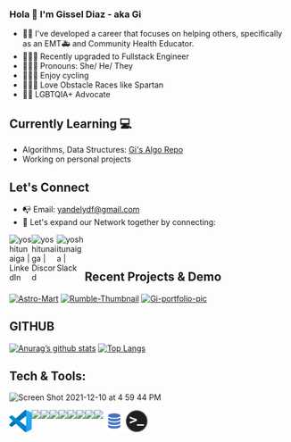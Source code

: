 
### Hola 👋 I'm Gissel Diaz - aka Gi

- 🦸🏽‍ I've developed a career that focuses on helping others, specifically as an EMT🚑 and Community Health Educator.
- 👨🏽‍💻 Recently upgraded to Fullstack Engineer
- 🙋🏽‍♂️ Pronouns: She/ He/ They
- 🚵🏽‍♀️ Enjoy cycling
- 🧗🏽‍♂️ Love Obstacle Races like Spartan
- 🏳️‍🌈 LGBTQIA+ Advocate

## Currently Learning 💻 
- Algorithms, Data Structures: [Gi's Algo Repo](https://github.com/YoshiTunaiga/Algo-Explained)
- Working on personal projects

## Let's Connect

- 📭 Email: yandelydf@gmail.com
- 💬 Let's expand our Network together by connecting: 

[<img align="left" alt="yoshitunaiga | LinkedIn" width="40px" src="https://cdn-icons-png.flaticon.com/512/174/174857.png" />][linkedin]
<img align="left" alt="yoshitunaiga | Discord" width="45px" src="https://cdn-icons-png.flaticon.com/512/2111/2111370.png" />
<img align="left" alt="yoshitunaiga | Slack" width="50px" src="https://user-images.githubusercontent.com/819186/51553744-4130b580-1e7c-11e9-889e-486937b69475.png" />
</br>
</br>


## Recent Projects & Demo

<div>

<a href="https://astro-mart-stars.herokuapp.com/"><img width="320" alt="Astro-Mart" src="https://user-images.githubusercontent.com/85481752/148563508-d47b5223-c5cb-4fef-b191-709ec6e5ecc2.png"></a>
<a href="https://www.youtube.com/watch?v=vZ7tQsjeJM4"><img width="300" alt="Rumble-Thumbnail" src="https://user-images.githubusercontent.com/85481752/148563867-bf1a3512-a940-4c96-ac45-0ff99fb60f28.jpg"></a>
<a href="https://www.gidiaz.com"><img width="330" alt="Gi-portfolio-pic" src="https://user-images.githubusercontent.com/85481752/151632947-7c53094d-8d76-4fbe-864b-2ddbc8846c54.png"></a>
</div>
  
   
## GITHUB
[![Anurag’s github stats](https://github-readme-stats.vercel.app/api?username=yoshitunaiga)](https://github.com/yoshitunaiga)
[![Top Langs](https://github-readme-stats.vercel.app/api/top-langs/?username=yoshitunaiga&layout=compact)](https://github.com/yoshitunaiga)



## Tech & Tools:

<img width="900" alt="Screen Shot 2021-12-10 at 4 59 44 PM" src="https://user-images.githubusercontent.com/85481752/148100234-b42d402c-07db-4600-8e86-f234ee73b507.png">

[<img align="left" alt="Visual Studio Code" width="40px" src="https://raw.githubusercontent.com/github/explore/80688e429a7d4ef2fca1e82350fe8e3517d3494d/topics/visual-studio-code/visual-studio-code.png" />][webdevplaylist]
<img align="left" img src="https://img.icons8.com/color/48/000000/react-native.png"/>
<img align="left" img src="https://img.icons8.com/color/48/000000/redux.png"/>
<img align="left" img src="https://img.icons8.com/color/48/000000/nodejs.png"/>
<img align="left" img src="https://img.icons8.com/color/48/000000/git.png"/>
<img align="left" img src="https://img.icons8.com/color-glass/48/000000/github.png"/>
<img align="left" img src="https://img.icons8.com/color/48/000000/heroku.png"/>
<img align="left" img src="https://img.icons8.com/color/48/000000/postgreesql.png"/>
<img align="left" img src="https://img.icons8.com/color/48/000000/webpack.png"/>
[<img align="left" alt="SQL" width="40px" src="https://raw.githubusercontent.com/github/explore/80688e429a7d4ef2fca1e82350fe8e3517d3494d/topics/sql/sql.png" />][webdevplaylist]
[<img align="left" alt="Terminal" width="40px" src="https://raw.githubusercontent.com/github/explore/80688e429a7d4ef2fca1e82350fe8e3517d3494d/topics/terminal/terminal.png" />][webdevplaylist]


[webdevplaylist]: https://www.youtube.com/playlist?list=PLkwxH9e_vrAJ0WbEsFA9W3I1W-g_BTsbt
[linkedin]: https://www.linkedin.com/in/gisseldiazf/
